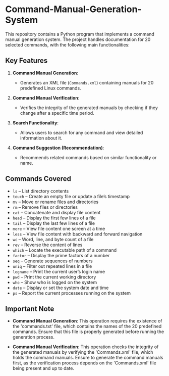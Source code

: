 # Command-Manual-Generation-System

This repository contains a Python program that implements a command manual generation system. The project handles documentation for 20 selected commands, with the following main functionalities:

## Key Features

1. **Command Manual Generation**: 
   - Generates an XML file (`Commands.xml`) containing manuals for 20 predefined Linux commands.
   
2. **Command Manual Verification**:
   - Verifies the integrity of the generated manuals by checking if they change after a specific time period.
   
3. **Search Functionality**:
   - Allows users to search for any command and view detailed information about it.

4. **Command Suggestion (Recommendation)**:
   - Recommends related commands based on similar functionality or name.

## Commands Covered

- `ls` – List directory contents
- `touch` – Create an empty file or update a file’s timestamp
- `mv` – Move or rename files and directories
- `rm` – Remove files or directories
- `cat` – Concatenate and display file content
- `head` – Display the first few lines of a file
- `tail` – Display the last few lines of a file
- `more` – View file content one screen at a time
- `less` – View file content with backward and forward navigation
- `wc` – Word, line, and byte count of a file
- `rev` – Reverse the content of lines
- `which` – Locate the executable path of a command
- `factor` – Display the prime factors of a number
- `seq` – Generate sequences of numbers
- `uniq` – Filter out repeated lines in a file
- `logname` – Print the current user’s login name
- `pwd` – Print the current working directory
- `who` – Show who is logged on the system
- `date` – Display or set the system date and time
- `ps` – Report the current processes running on the system

## Important Note

- **Command Manual Generation**: This operation requires the existence of the 'commands.txt' file, which contains the names of the 20 predefined commands. Ensure that this file is properly generated before running the generation process.

- **Command Manual Verification**: This operation checks the integrity of the generated manuals by verifying the 'Commands.xml' file, which holds the command manuals. Ensure to generate the command manuals first, as the verification process depends on the 'Commands.xml' file being present and up to date.
  

